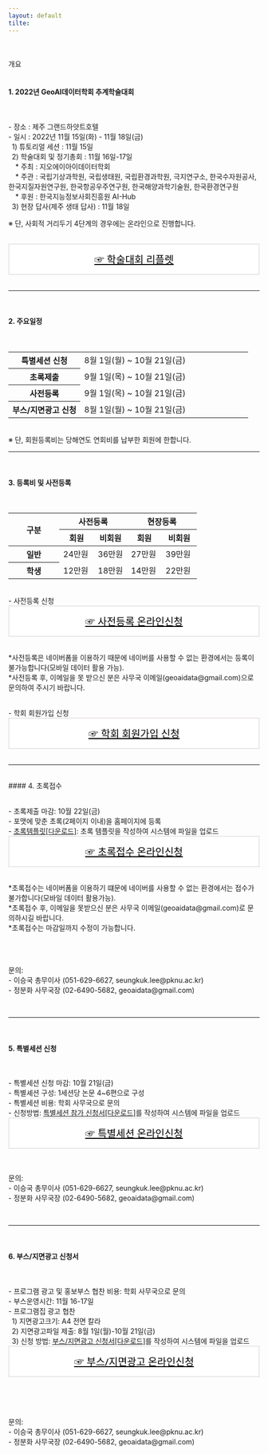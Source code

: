 ```yaml
---
layout: default
tilte:
---
```

<br>
<br>

<div class="gayheader">
  <span>개요</span>
  <div></div>
</div>

<br>

#### 1. 2022년 GeoAI데이터학회 추계학술대회

<br>
<p>
- 장소 : 제주 그랜드하얏트호텔<br>
- 일시 : 2022년 11월 15일(화) - 11월 18일(금)<br>
&ensp;1) 튜토리얼 세션 : 11월 15일<br>
&ensp;2) 학술대회 및 정기총회 : 11월 16일-17일<br>
&emsp;* 주최 : 지오에이아이데이터학회<br>
&emsp;* 주관 : 국립기상과학원, 국립생태원, 국립환경과학원, 극지연구소, 한국수자원공사, 한국지질자원연구원, 한국항공우주연구원, 한국해양과학기술원, 한국환경연구원<br>
&emsp;* 후원 : 한국지능정보사회진흥원 AI-Hub<br>
&ensp;3) 현장 답사(제주 생태 답사) : 11월 18일
</p>

※ 단, 사회적 거리두기 4단계의 경우에는 온라인으로 진행합니다.
<br><br>
<p>
<a href="../file/GeoAI_추계학술대회_리플렛.pdf" target="_blank" class="button">☞ 학술대회 리플렛</a><br>
</p>
<hr>

<br>

#### 2. 주요일정

<br>

<style>
  .customTable1 tr th {
    width: 30%;
  }

  .customTable2 tr td:nth-child(1) {
    width: 30%
  }
  .customTable2 tr td:nth-child(2) {
    width: 35%
  }
  .customTable2 tr td:nth-child(3) {
    width: 35%
  }

.button {
    display: block;
    background-color: white;
    border: 1px solid;
    border-width: 2px;
    border-color: #eae5e5;
    color: black;
    text-align: center;
    padding: 15px 20px;
    font-family: 'Noto Sans','맑은 고딕','Malgun Gothic',Arial,Helvetica,sans-serif,Lucida,'Grande','Microsoft YaHei','Hiragino Sans GB', 'SimSun', 'Meiryo';
    font-size: 20px;
}

  }
</style>

<table class="customTable1">
  <tr>
    <th>특별세션 신청</th>
    <td>8월 1일(월) ~ 10월 21일(금)</td>
  </tr>
  <tr>
    <th>초록제출</th>
    <td>9월 1일(목) ~ 10월 21일(금)</td>
  </tr>
  <tr>
    <th>사전등록</th>
    <td>9월 1일(목) ~ 10월 21일(금)</td>
  </tr>
  <tr>
    <th>부스/지면광고 신청</th>
    <td>8월 1일(월) ~ 10월 21일(금)</td>
  </tr>
</table><br>
※ 단, 회원등록비는 당해연도 연회비를 납부한 회원에 한합니다.

<br>

<hr> 

<br>

#### 3. 등록비 및 사전등록

<br>

<table>
  <thead>
    <tr>
      <th rowspan="2" colspan="1">구분</th>
      <th rowspan="1" colspan="2">사전등록</th>
      <th rowspan="1" colspan="2">현장등록</th>
    </tr>
    <tr>
      <th style="width: 18.33%">회원</th>
      <th style="width: 17.52%">비회원</th>
      <th style="width: 18.33%">회원</th>
      <th style="width: 18.6%">비회원</th>
    </tr>
  </thead>
  <tbody>
    <tr>
      <th style="width: 24.26%">일반</th>
      <td style="width: 18.33%">24만원</td>
      <td style="width: 17.52%">36만원</td>
      <td style="width: 18.33%">27만원</td>
      <td style="width: 18.6%">39만원</td>
    </tr>
    <tr>
      <th style="width: 26.95%" rowspan="1">학생</th>
      <td rowspan="1" style="width: 18.33%">12만원</td>
      <td rowspan="1" style="width: 17.52%">18만원</td>
      <td rowspan="1" style="width: 18.33%">14만원</td>
      <td rowspan="1" style="width: 18.6%">22만원</td>
    </tr>
  </tbody>
</table>

<p>
<br>
- 사전등록 신청<br>
<a href="https://naver.me/xTl4SjCS" target="_blank" class="button">☞ 사전등록 온라인신청</a><br>
</p>
<p class="h6">
*사전등록은 네이버폼을 이용하기 때문에 네이버를 사용할 수 없는 환경에서는 등록이 불가능합니다(모바일 데이터 활용 가능).<br>
*사전등록 후, 이메일을 못 받으신 분은 사무국 이메일(geoaidata@gmail.com)으로 문의하여 주시기 바랍니다.<br><br>
</p>

<p>
- 학회 회원가입 신청<br>
<a href="https://naver.me/xgGzI1yf" target="_blank" class="button">☞ 학회 회원가입 신청</a><br>
</p>


<hr>

<br>
#### 4. 초록접수

<p>
<br>
- 초록제출 마감: 10월 22일(금)<br>
- 포맷에 맞춘 초록(2페이지 이내)을 홈페이지에 등록<br>
- <a href="../file/abstract_template_2022.docx" download>초록템플릿[다운로드]</a>: 초록 템플릿을 작성하여 시스템에 파일을 업로드<br>
<a href="https://naver.me/Gd6q1tKy" target="_blank" class="button">☞ 초록접수 온라인신청</a><br>
<!-- - 초록템플릿(*.doc): 초록 템플릿을 작성하여 시스템에 파일을 업로드<br>
<a href="https://www.google.com" class="button">☞ 초록템플릿(*.doc)</a> -->
</p>

<p class="h6">
*초록접수는 네이버폼을 이용하기 떄문에 네이버를 사용할 수 없는 환경에서는 접수가 불가합니다(모바일 데이터 활용가능).<br>
*초록접수 후, 이메일을 못받으신 분은 사무국 이메일(geoaidata@gmail.com)로 문의하시길 바랍니다.<br>
*초록접수는 마감일까지 수정이 가능합니다.<br><br><br>
</p>

<p class="h6">
<br>
문의:<br>
- 이승국 총무이사 (051-629-6627, seungkuk.lee@pknu.ac.kr)<br>
- 정분화 사무국장 (02-6490-5682, geoaidata@gmail.com)<br>
</p>

<br>

<hr>

<br>


<h4>5. 특별세션 신청</h4>
<br>

<p>
- 특별세션 신청 마감: 10월 21일(금)<br>
- 특별셰션 구성: 1세션당 논문 4~6편으로 구성<br>
- 특별세션 비용: 학회 사무국으로 문의<br>
- 신청방법: <a href="https://drive.google.com/uc?export=download&id=1F_PHL3lbaALKcAQinbjN0hf4mZrUrn3Y" target="_blank" download>특별세션 참가 신청서[다운로드]</a>를 작성하여 시스템에 파일을 업로드<br>
<a href="https://naver.me/5x0Mn5vs" target="_blank" class="button">☞ 특별세션 온라인신청</a><br>
</p>

<p class="h6">
<br>
문의:<br>
- 이승국 총무이사 (051-629-6627, seungkuk.lee@pknu.ac.kr)<br>
- 정분화 사무국장 (02-6490-5682, geoaidata@gmail.com)<br>
</p>
<br>
<hr>

<br>
<h4>6. 부스/지면광고 신청서</h4>
<br>
<p>
- 프로그램 광고 및 홍보부스 협찬 비용: 학회 사무국으로 문의<br>
- 부스운영시간: 11월 16-17일<br>
- 프로그램집 광고 협찬<br>
&ensp;1) 지면광고크기: A4 전면 칼라<br>
&ensp;2) 지면광고파일 제출: 8월 1일(월)-10월 21일(금)<br>
&ensp;3) 신청 방법: <a href="https://drive.google.com/uc?export=download&id=140As23vy75FJbNTF-hIoF2rc8cNsR21Y" target="_blank" download>부스/지면광고 신청서[다운로드]</a>를 작성하여 시스템에 파일을 업로드<br>
<a href="https://naver.me/5Ildsv7s" target="_blank" class="button">☞ 부스/지면광고 온라인신청</a><br>
</p>
<br>
<p class="h6">
<br>
문의:<br>
- 이승국 총무이사 (051-629-6627, seungkuk.lee@pknu.ac.kr)<br>
- 정분화 사무국장 (02-6490-5682, geoaidata@gmail.com)<br>
</p>
<br>


